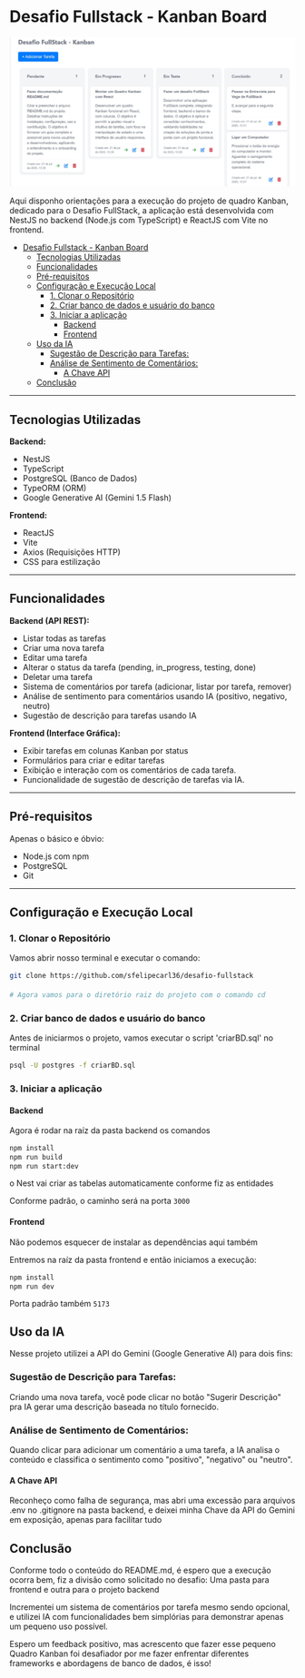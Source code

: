 # Desafio Fullstack - Kanban Board

![Screenshot](./screenshot.jpg)

Aqui disponho orientações para a execução do projeto de quadro Kanban, dedicado para o Desafio FullStack, a aplicação está desenvolvida com NestJS no backend (Node.js com TypeScript) e ReactJS com Vite no frontend. 

- [Desafio Fullstack - Kanban Board](#desafio-fullstack---kanban-board)
  - [Tecnologias Utilizadas](#tecnologias-utilizadas)
  - [Funcionalidades](#funcionalidades)
  - [Pré-requisitos](#pré-requisitos)
  - [Configuração e Execução Local](#configuração-e-execução-local)
    - [1. Clonar o Repositório](#1-clonar-o-repositório)
    - [2. Criar banco de dados e usuário do banco](#2-criar-banco-de-dados-e-usuário-do-banco)
    - [3. Iniciar a aplicação](#3-iniciar-a-aplicação)
      - [Backend](#backend)
      - [Frontend](#frontend)
  - [Uso da IA](#uso-da-ia)
    - [Sugestão de Descrição para Tarefas:](#sugestão-de-descrição-para-tarefas)
    - [Análise de Sentimento de Comentários:](#análise-de-sentimento-de-comentários)
      - [A Chave API](#a-chave-api)
  - [Conclusão](#conclusão)

---

## Tecnologias Utilizadas

**Backend:**
* NestJS
* TypeScript
* PostgreSQL (Banco de Dados)
* TypeORM (ORM)
* Google Generative AI (Gemini 1.5 Flash) 

**Frontend:**
* ReactJS
* Vite
* Axios (Requisições HTTP)
* CSS para estilização

---

## Funcionalidades

**Backend (API REST):**
* Listar todas as tarefas
* Criar uma nova tarefa
* Editar uma tarefa
* Alterar o status da tarefa (pending, in_progress, testing, done)
* Deletar uma tarefa
* Sistema de comentários por tarefa (adicionar, listar por tarefa, remover)
* Análise de sentimento para comentários usando IA (positivo, negativo, neutro)
* Sugestão de descrição para tarefas usando IA

**Frontend (Interface Gráfica):**
* Exibir tarefas em colunas Kanban por status
* Formulários para criar e editar tarefas
* Exibição e interação com os comentários de cada tarefa.
* Funcionalidade de sugestão de descrição de tarefas via IA.

---

## Pré-requisitos

Apenas o básico e óbvio:

* Node.js com npm
* PostgreSQL
* Git

---

## Configuração e Execução Local

### 1. Clonar o Repositório

Vamos abrir nosso terminal e executar o comando:

```bash
git clone https://github.com/sfelipecarl36/desafio-fullstack

# Agora vamos para o diretório raiz do projeto com o comando cd
```

### 2. Criar banco de dados e usuário do banco

Antes de iniciarmos o projeto, vamos executar o script 'criarBD.sql' no terminal

```sh
psql -U postgres -f criarBD.sql
```

### 3. Iniciar a aplicação

#### Backend

Agora é rodar na raíz da pasta backend os comandos
```
npm install
npm run build
npm run start:dev
``` 
o Nest vai criar as tabelas automaticamente conforme fiz as entidades

Conforme padrão, o caminho será na porta `3000`

#### Frontend

Não podemos esquecer de instalar as dependências aqui também

Entremos na raíz da pasta frontend e então iniciamos a execução:

```
npm install
npm run dev
``` 

Porta padrão também `5173`

## Uso da IA

Nesse projeto utilizei a API do Gemini (Google Generative AI) para dois fins:

### Sugestão de Descrição para Tarefas: 

Criando uma nova tarefa, você pode clicar no botão "Sugerir Descrição" pra IA gerar uma descrição baseada no título fornecido.

### Análise de Sentimento de Comentários: 

Quando clicar para adicionar um comentário a uma tarefa, a IA analisa o conteúdo e classifica o sentimento como "positivo", "negativo" ou "neutro".

#### A Chave API

Reconheço como falha de segurança, mas abri uma excessão para arquivos .env no .gitignore na pasta backend, e deixei minha Chave da API do Gemini em exposição, apenas para facilitar tudo

## Conclusão

Conforme todo o conteúdo do README.md, é espero que a execução ocorra bem, fiz a divisão como solicitado no desafio: Uma pasta para frontend e outra para o projeto backend

Incrementei um sistema de comentários por tarefa mesmo sendo opcional, e utilizei IA com funcionalidades bem simplórias para demonstrar apenas um pequeno uso possível.

Espero um feedback positivo, mas acrescento que fazer esse pequeno Quadro Kanban foi desafiador por me fazer enfrentar diferentes frameworks e abordagens de banco de dados, é isso!